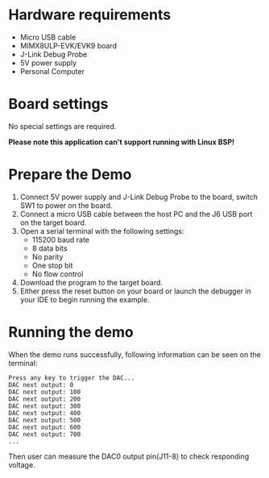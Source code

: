 Hardware requirements
=====================
- Micro USB cable
- MIMX8ULP-EVK/EVK9 board
- J-Link Debug Probe
- 5V power supply
- Personal Computer

Board settings
============
No special settings are required.

**Please note this application can't support running with Linux BSP!**

Prepare the Demo
===============
1.  Connect 5V power supply and J-Link Debug Probe to the board, switch SW1 to power on the board.
2.  Connect a micro USB cable between the host PC and the J6 USB port on the target board.
3.  Open a serial terminal with the following settings:
    - 115200 baud rate
    - 8 data bits
    - No parity
    - One stop bit
    - No flow control
4.  Download the program to the target board.
5.  Either press the reset button on your board or launch the debugger in your IDE to begin running the example.

Running the demo
================
When the demo runs successfully, following information can be seen on the terminal:

~~~~~~~~~~~~~~~~~~~~~~~~~~~~~~~~~~~
Press any key to trigger the DAC...
DAC next output: 0
DAC next output: 100
DAC next output: 200
DAC next output: 300
DAC next output: 400
DAC next output: 500
DAC next output: 600
DAC next output: 700
...
~~~~~~~~~~~~~~~~~~~~~~~~~~~~~~~~~~~
Then user can measure the DAC0 output pin(J11-8) to check responding voltage.
